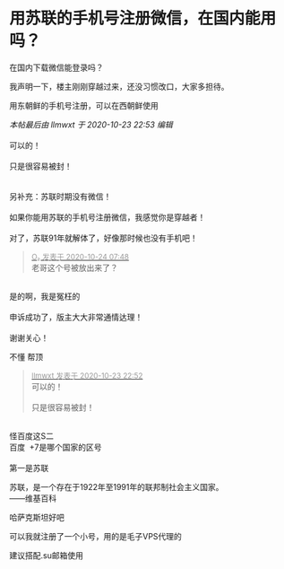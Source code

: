 # 用苏联的手机号注册微信，在国内能用吗？


在国内下载微信能登录吗？

我声明一下，楼主刚刚穿越过来，还没习惯改口，大家多担待。

用东朝鲜的手机号注册，可以在西朝鲜使用

<i class="pstatus"> 本帖最后由 llmwxt 于 2020-10-23 22:53 编辑 </i><br />
<br />
可以的！<br />
<br />
只是很容易被封！<br />
<br />
<img src="static/image/smiley/default/lol.gif" smilieid="12" border="0" alt="" /><img src="static/image/smiley/default/lol.gif" smilieid="12" border="0" alt="" /><img src="static/image/smiley/default/lol.gif" smilieid="12" border="0" alt="" /><br />
<br />
另补充：苏联时期没有微信！<br />
<br />
如果你能用苏联的手机号注册微信，我感觉你是穿越者！<br />
<br />
对了，苏联91年就解体了，好像那时候也没有手机吧！

<div class="quote"><blockquote><font size="2"><a href="https://www.hostloc.com/forum.php?mod=redirect&amp;goto=findpost&amp;pid=9344247&amp;ptid=757801" target="_blank"><font color="#999999">O₂ 发表于 2020-10-24 07:48</font></a></font><br />
老哥这个号被放出来了？</blockquote></div><br />
是的啊，我是冤枉的<br />
<br />
申诉成功了，版主大大非常通情达理！<br />
<br />
谢谢关心！

不懂 帮顶

<div class="quote"><blockquote><font size="2"><a href="https://www.hostloc.com/forum.php?mod=redirect&amp;goto=findpost&amp;pid=9343733&amp;ptid=757801" target="_blank"><font color="#999999">llmwxt 发表于 2020-10-23 22:52</font></a></font><br />
可以的！<br />
<br />
只是很容易被封！</blockquote></div><br />
怪百度这S二<br />
百度&nbsp;&nbsp;+7是哪个国家的区号<br />
<br />
第一是苏联

苏联，是一个存在于1922年至1991年的联邦制社会主义国家。<br />
——维基百科<img id="aimg_CrVV9" onclick="zoom(this, this.src, 0, 0, 0)" class="zoom" src="https://cdn.jsdelivr.net/gh/hishis/forum-master/public/images/patch.gif" onmouseover="img_onmouseoverfunc(this)" onload="thumbImg(this)" border="0" alt="" />

哈萨克斯坦好吧

可以我就注册了一个小号，用的是毛子VPS代理的

<img src="static/image/smiley/default/lol.gif" smilieid="12" border="0" alt="" />建议搭配.su邮箱使用
